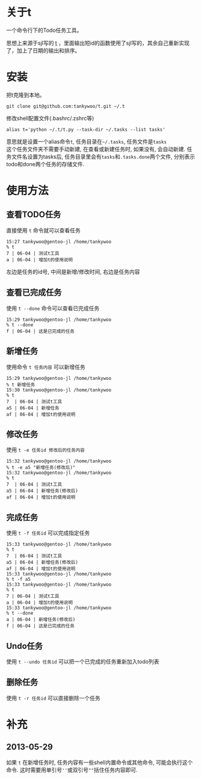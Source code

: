 # 关于t #
一个命令行下的Todo任务工具。

思想上来源于sjl写的 [t](https://github.com/sjl/t) ，里面输出短id的函数使用了sjl写的，其余自己重新实现了，加上了日期的输出和排序。

# 安装 #
把t克隆到本地。

    git clone git@github.com:tankywoo/t.git ~/.t

修改shell配置文件(.bashrc/.zshrc等)
 
    alias t='python ~/.t/t.py --task-dir ~/.tasks --list tasks'

意思就是设置一个alias命令`t`, 任务目录在`~/.tasks`, 任务文件是`tasks`  
这个任务文件夹不需要手动新建, 在查看或新建任务时, 如果没有, 会自动新建.
任务文件名设置为tasks后, 任务目录里会有`tasks`和`.tasks.done`两个文件, 分别表示todo和done两个任务的存储文件.


# 使用方法 #

## 查看TODO任务 ##
直接使用 `t` 命令就可以查看任务
   
    15:27 tankywoo@gentoo-jl /home/tankywoo
    % t
    7 | 06-04 | 测试t工具
    a | 06-04 | 增加t的使用说明

左边是任务的id号, 中间是新增/修改时间, 右边是任务内容

## 查看已完成任务 ##
使用 `t --done` 命令可以查看已完成任务
    
    15:29 tankywoo@gentoo-jl /home/tankywoo
    % t --done
    f | 06-04 | 这是已完成的任务

## 新增任务 ##
使用命令 `t 任务内容` 可以新增任务

    15:29 tankywoo@gentoo-jl /home/tankywoo
    % t 新增任务
    15:30 tankywoo@gentoo-jl /home/tankywoo
    % t
    7  | 06-04 | 测试t工具
    a5 | 06-04 | 新增任务
    af | 06-04 | 增加t的使用说明

## 修改任务 ##
使用 `t -e 任务id 修改后的任务内容`

    15:32 tankywoo@gentoo-jl /home/tankywoo
    % t -e a5 "新增任务(修改后)"
    15:32 tankywoo@gentoo-jl /home/tankywoo
    % t
    7  | 06-04 | 测试t工具
    a5 | 06-04 | 新增任务(修改后)
    af | 06-04 | 增加t的使用说明

## 完成任务 ##
使用 `t -f 任务id` 可以完成指定任务

    15:33 tankywoo@gentoo-jl /home/tankywoo
    % t
    7  | 06-04 | 测试t工具
    a5 | 06-04 | 新增任务(修改后)
    af | 06-04 | 增加t的使用说明
    15:33 tankywoo@gentoo-jl /home/tankywoo
    % t -f a5
    15:33 tankywoo@gentoo-jl /home/tankywoo
    % t
    7 | 06-04 | 测试t工具
    a | 06-04 | 增加t的使用说明
    15:33 tankywoo@gentoo-jl /home/tankywoo
    % t --done
    a | 06-04 | 新增任务(修改后)
    f | 06-04 | 这是已完成的任务

## Undo任务 ##
使用 `t --undo 任务id` 可以把一个已完成的任务重新加入todo列表

## 删除任务 ##
使用 `t -r 任务id` 可以直接删除一个任务

# 补充 #

## 2013-05-29 ##
如果 `t` 在新增任务时, 任务内容有一些shell内置命令或其他命令, 可能会执行这个命令. 这时需要用单引号`''`或双引号`""`括住任务内容即可.
